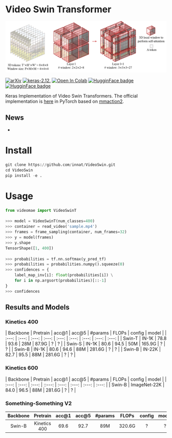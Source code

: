 # Video Swin Transformer

![](./assets/teaser.png)

[![arXiv](https://img.shields.io/badge/arXiv-2203.12602-darkred)](https://arxiv.org/abs/2203.12602) [![keras-2.12.](https://img.shields.io/badge/keras-2.12-darkred)]([?](https://img.shields.io/badge/keras-2.12-darkred)) [![Open In Colab](https://colab.research.google.com/assets/colab-badge.svg)](https://colab.research.google.com/drive/1BFisOW2yzdvDEBN_0P3M41vQCwF6dTWR?usp=sharing) [![HugginFace badge](https://img.shields.io/badge/🤗%20Hugging%20Face-Spaces-yellow.svg)](https://huggingface.co/spaces/innat/VideoMAE) [![HugginFace badge](https://img.shields.io/badge/🤗%20Hugging%20Face-Hub-yellow.svg)](https://huggingface.co/innat/videomae)


Keras Implementation of Video Swin Transformers. The official implementation is [here](https://github.com/SwinTransformer/Video-Swin-Transformer) in PyTorch based on [mmaction2](https://github.com/open-mmlab/mmaction2).

## News

- 

# Install 

```python
git clone https://github.com/innat/VideoSwin.git
cd VideoSwin
pip install -e . 
```

# Usage

```python
from videomae import VideoSwinT

>>> model = VideoSwinT(num_classes=400)
>>> container = read_video('sample.mp4')
>>> frames = frame_sampling(container, num_frames=32)
>>> y = model(frames)
>>> y.shape
TensorShape([1, 400])

>>> probabilities = tf.nn.softmax(y_pred_tf)
>>> probabilities = probabilities.numpy().squeeze(0)
>>> confidences = {
    label_map_inv[i]: float(probabilities[i]) \
    for i in np.argsort(probabilities)[::-1]
}
>>> confidences

```

## Results and Models

### Kinetics 400

| Backbone |  Pretrain    | acc@1 | acc@5 | #params | FLOPs | config | model |
| :---: | :---: |  :---: | :---: | :---: | :---: | :---: | :---: | :---: |
|  Swin-T  | IN-1K |  78.8  |  93.6  |   28M   |  87.9G  |  ?  | ? |
|  Swin-S  | IN-1K |  80.6  |  94.5  |   50M   |  165.9G  |  ?  | ? |
|  Swin-B  | IN-1K |  80.6  |  94.6  |   88M   |  281.6G  |  ?  | ? |
|  Swin-B  | IN-22K | 82.7  |  95.5  |   88M   |  281.6G  |  ?  | ? |

### Kinetics 600

| Backbone |  Pretrain   | acc@1 | acc@5 | #params | FLOPs | config | model |
| :---: | :---: | :---: |  ::---: | :---: | :---: | :---: | :---: |
|  Swin-B  | ImageNet-22K | 84.0  |  96.5  |   88M   |  281.6G  |  ?  | ? |

### Something-Something V2

| Backbone |  Pretrain   |  acc@1 | acc@5 | #params | FLOPs | config | model |
| :---: | :---: |  :---: |  :---: | :---: | :---: | :---: | :---: |
|  Swin-B  | Kinetics 400 |  69.6  |  92.7  |   89M   |  320.6G  |  ?  | ? |

